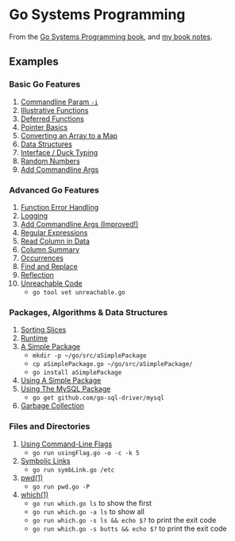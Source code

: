 # Go Systems Programming

From the [Go Systems Programming book][book-site], and [my book notes][book-notes].

## Examples

### Basic Go Features

1. [Commandline Param `-i`](parameter/parameter.go)
1. [Illustrative Functions](functions/functions.go)
1. [Deferred Functions](defer/defer.go)
1. [Pointer Basics](pointers/pointers.go)
1. [Converting an Array to a Map](array2map/array2map.go)
1. [Data Structures](dataStructures/dataStructures.go)
1. [Interface / Duck Typing](interfaces/interfaces.go)
1. [Random Numbers](random/random.go)
1. [Add Commandline Args](addCLA/addCLA.go)

### Advanced Go Features

1. [Function Error Handling](funErr/funErr.go)
1. [Logging](logging/logging.go)
1. [Add Commandline Args (Improved!)](addCLAImproved/addCLAImproved.go)
1. [Regular Expressions](regExp/regExp.go)
1. [Read Column in Data](readColumn/readColumn.go)
1. [Column Summary](summary/summary.go)
1. [Occurrences](occurrences/occurrences.go)
1. [Find and Replace](findReplace/findReplace.go)
1. [Reflection](reflection/reflection.go)
1. [Unreachable Code](unreachable/unreachable.go)
   * `go tool vet unreachable.go`

### Packages, Algorithms & Data Structures

1. [Sorting Slices](sortSlice/sortSlice.go)
1. [Runtime](runtime/runtime.go)
1. [A Simple Package](aSimplePackage/aSimplePackage.go)
   * `mkdir -p ~/go/src/aSimplePackage`
   * `cp aSimplePackage.go ~/go/src/aSimplePackage/`
   * `go install aSimplePackage`
1. [Using A Simple Package](usePackage/usePackage.go)
1. [Using The MySQL Package](useMySQL/useMySQL.go)
   * `go get github.com/go-sql-driver/mysql`
1. [Garbage Collection](garbageCol/garbageCol.go) 

### Files and Directories

1. [Using Command-Line Flags](usingFlag/usingFlag.go)
   * `go run usingFlag.go -o -c -k 5`
1. [Symbolic Links](symbLink/symbLink.go)
   * `go run symbLink.go /etc`
1. [pwd(1)](pwd/pwd.go)
   * `go run pwd.go -P`
1. [which(1)](pwd/which.go)
   * `go run which.go ls` to show the first
   * `go run which.go -a ls` to show all
   * `go run which.go -s ls && echo $?` to print the exit code
   * `go run which.go -s butts && echo $?` to print the exit code

[book-site]: https://www.packtpub.com/networking-and-servers/go-systems-programming
[book-notes]: https://github.com/trueheart78/book-notes/tree/master/go-systems-programming
